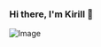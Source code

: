 ### Hi there, I'm Kirill 👋
![Image](https://github.com/user-attachments/assets/01ca2eef-1eb8-4891-9be4-32137e3269b9)
